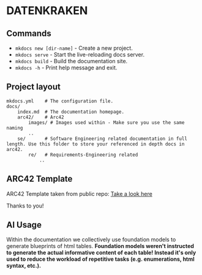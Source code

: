 # DATENKRAKEN

## Commands

* `mkdocs new [dir-name]` - Create a new project.
* `mkdocs serve` - Start the live-reloading docs server.
* `mkdocs build` - Build the documentation site.
* `mkdocs -h` - Print help message and exit.

## Project layout

    mkdocs.yml    # The configuration file.
    docs/
        index.md  # The documentation homepage.
        arc42/    # Arc42
            images/ # Images used within - Make sure you use the same naming
            ..
        se/       # Software Engineering related documentation in full length. Use this folder to store your referenced in depth docs in arc42.
            re/   # Requirements-Engineering related
                ..

## ARC42 Template
ARC42 Template taken from public repo: <a href="https://github.com/NetworkedAssets/arc42-in-markdown-template/tree/master">Take a look here</a>

Thanks to you!

## AI Usage
Within the documentation we collectively use foundation models to generate blueprints of html tables. <b>Foundation models weren't instructed to generate the actual informative content of each table! Instead it's only used to reduce the workload of repetitive tasks (e.g. enumerations, html syntax, etc.).</b>
